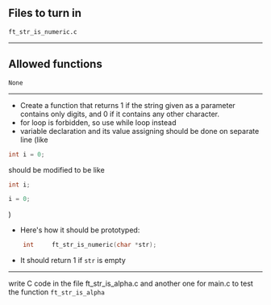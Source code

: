 ## Files to turn in
`ft_str_is_numeric.c`

---

## Allowed functions
`None`

---

- Create a function that returns 1 if the string given as a parameter contains only digits, and 0 if it contains any other character.
- for loop is forbidden, so use while loop instead
- variable declaration and its value assigning should be done on separate line (like

```c
int i = 0;
```

  should be modified to be like

```c
int i;

i = 0;
```
  )
- Here's how it should be prototyped:

```c
	int		ft_str_is_numeric(char *str);
```
- It should return 1 if `str` is empty

---

write C code in the file ft_str_is_alpha.c and another one for main.c to test the function `ft_str_is_alpha`
